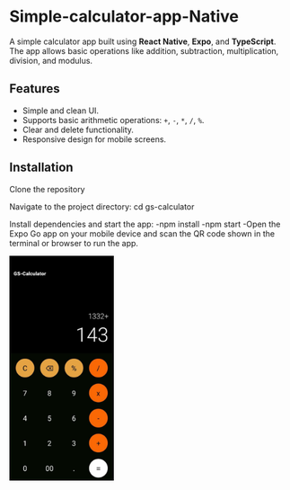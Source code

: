 # Simple-calculator-app-Native

 A simple calculator app built using **React Native**, **Expo**, and **TypeScript**. The app allows basic operations like addition, subtraction, multiplication, division, and modulus.

## Features

- Simple and clean UI.
- Supports basic arithmetic operations: `+`, `-`, `*`, `/`, `%`.
- Clear and delete functionality.
- Responsive design for mobile screens.

  
## Installation

Clone the repository

Navigate to the project directory:
cd gs-calculator

Install dependencies and start the app:
-npm install
-npm start
-Open the Expo Go app on your mobile device and scan the QR code shown in the terminal or browser to run the app.

<img src="./assets/images/calc-screenshot.jpg" alt="Calculator Screenshot" height="400" />
